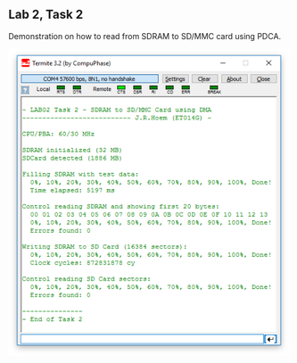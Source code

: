 ## Lab 2, Task 2

Demonstration on how to read from SDRAM to SD/MMC card using PDCA.

![Terminal Screenshot](./images/task2_6030.png?raw=true "Termite screenshot")

